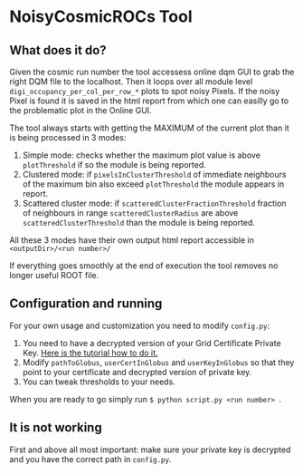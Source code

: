# NoisyCosmicROCs Tool
## What does it do?
Given the cosmic run number the tool accessess online dqm GUI to grab the right DQM file to the localhost. Then it loops over all module level ```digi_occupancy_per_col_per_row_*``` plots to spot noisy Pixels. If the noisy Pixel is found it is saved in the html report from which one can easilly go to the problematic plot in the Online GUI.

The tool always starts with getting the MAXIMUM of the current plot than it is being processed in 3 modes:
1. Simple mode: checks whether the maximum plot value is above ```plotThreshold``` if so the module is being reported.
2. Clustered mode: if  ```pixelsInClusterThreshold``` of immediate neighbours of the maximum bin also exceed ```plotThreshold``` the module appears in report.
3. Scattered cluster mode: if ```scatteredClusterFractionThreshold``` fraction of neighbours in range ```scatteredClusterRadius``` are above ```scatteredClusterThreshold``` than the module is being reported.

All these 3 modes have their own output html report accessible in ```<outputDir>/<run number>/```

If everything goes smoothly at the end of execution the tool removes no longer useful ROOT file.

## Configuration and running
For your own usage and customization you need to modify ```config.py```:

1. You need to have a decrypted version of your Grid Certificate Private Key. [Here is the tutorial how to do it.](https://support.citrix.com/article/CTX122930)
2. Modify ```pathToGlobus```, ```userCertInGlobus``` and ```userKeyInGlobus``` so that they point to your certificate and decrypted version of private key.
3. You can tweak thresholds to your needs.

When you are ready to go simply run ```$ python script.py <run number> ```.

## It is not working
First and above all most important: make sure your private key is decrypted and you have the correct path in ```config.py```.
